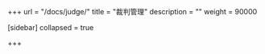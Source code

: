 +++
url = "/docs/judge/"
title = "裁判管理"
description = ""
weight = 90000

[sidebar]
collapsed = true

+++
